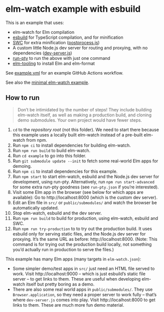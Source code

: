 # elm-watch example with esbuild

This is an example that uses:

- elm-watch for Elm compilation
- [esbuild] for TypeScript compilation, and for minification
- [SWC] for extra minification ([postprocess.js](./postprocess.js))
- A custom little Node.js dev server for routing and proxying, with no dependencies ([dev-server.js](./dev-server.js))
- [run-pty] to run the above with just one command
- [elm-tooling] to install Elm and elm-format

See [example.yml] for an example GitHub Actions workflow.

See also the [minimal elm-watch example][example-minimal].

## How to run

> Don’t be intimidated by the number of steps! They include building elm-watch itself, as well as making a production build, and cloning demo submodules. Your own project would have fewer steps.

1. `cd` to the _repository root_ (not this folder). We need to start there because this example uses a locally built elm-watch instead of a pre-built elm-watch from npm.
2. Run `npm ci` to install dependencies for building elm-watch.
3. Run `npm run build` to build elm-watch.
4. Run `cd example` to go into this folder.
5. Run `git submodule update --init` to fetch some real-world Elm apps for demoing.
6. Run `npm ci` to install dependencies for this example.
7. Run `npm start` to start elm-watch, esbuild and the Node.js dev server for development, using run-pty. Alternatively, run `npm run start-advanced` for some extra run-pty goodness (see `run-pty.json` if you’re interested).
8. Visit some Elm app in the browser (see below for which apps are available): Go to http://localhost:8000 (which is the custom dev server).
9. Edit an Elm file in `src/` or `public/submodules/` and watch the browser be automatically updated.
10. Stop elm-watch, esbuild and the dev server.
11. Run `npm run build` to build for production, using elm-watch, esbuild and SWC.
12. Run `npm run try-production` to to try out the production build. It uses esbuild only for serving static files, and the Node.js dev server for proxying. It’s the same URL as before: http://localhost:8000. (Note: This command is for trying out the production build locally, not something you’d actually run in production to serve the files.)

This example has many Elm apps (many targets in `elm-watch.json`):

- Some simpler demo/test apps in `src/` just need an HTML file served to work. Visit http://localhost:9000 – which is just esbuild’s static file server – to get links to them. These are useful when developing elm-watch itself but pretty boring as a demo.
- There are also some real world apps in `public/submodules/`. They use `Browser.application`, so they need a proper server to work fully – that’s where `dev-server.js` comes into play. Visit http://localhost:8000 to get links to them. These are much more fun demo material.

[elm-tooling]: https://elm-tooling.github.io/elm-tooling-cli
[esbuild]: https://esbuild.github.io/
[example-minimal]: https://github.com/lydell/elm-watch/tree/main/example-minimal#readme
[example.yml]: https://github.com/lydell/elm-watch/blob/main/.github/workflows/example.yml
[run-pty]: https://github.com/lydell/run-pty/
[swc]: https://swc.rs/
